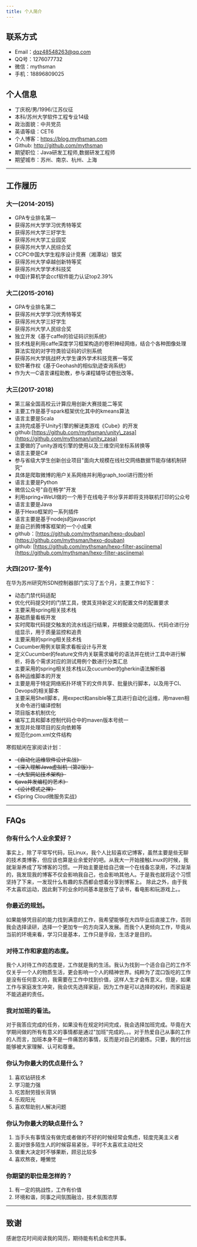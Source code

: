 ```yaml
---
title: 个人简介
---
```


## 联系方式

- Email：dqz48548263@qq.com
- QQ号：1276077732
- 微信：mythsman
- 手机：18896809025

## 个人信息

 - 丁庆祝/男/1996/江苏仪征
 - 本科/苏州大学软件工程专业14级
 - 政治面貌：中共党员
 - 英语等级：CET6
 - 个人博客：https://blog.mythsman.com
 - Github: http://github.com/mythsman
 - 期望职位：Java研发工程师,数据研发工程师
 - 期望城市：苏州、南京、杭州、上海
 
---

## 工作履历

### 大一(2014-2015)
- GPA专业排名第一
 - 获得苏州大学学习优秀特等奖
 - 获得苏州大学三好学生
 - 获得苏州大学工业园奖
 - 获得苏州大学人民综合奖
- CCPC中国大学生程序设计竞赛（湘潭站）银奖
 - 获得苏州大学卓越创新特等奖
 - 获得苏州大学学术科技奖
- 中国计算机学会ccf软件能力认证top2.39%

### 大二(2015-2016)
- GPA专业排名第二
 - 获得苏州大学学习优秀特等奖
 - 获得苏州大学三好学生
 - 获得苏州大学人民综合奖
- 独立开发《基于caffe的验证码识别系统》
 - 技术栈是利用caffe深度学习框架构造的卷积神经网络，结合个各种图像处理算法实现的对字符类验证码的识别系统
 - 获得苏州大学挑战杯大学生课外学术科技竞赛一等奖
- 软件著作权《基于Geohash的相似轨迹查询系统》
- 作为大一C语言课程助教，参与课程辅导试卷批改等。

### 大三(2017-2018)
- 第三届全国高校云计算应用创新大赛技能二等奖
 - 主要工作是基于spark框架优化其中的kmeans算法
 - 语言主要是Scala
- 主持完成基于Unity引擎的解谜类游戏《Cube》的开发
 - github:[https://github.com/mythsman/unity\_zasa](https://github.com/mythsman/unity_zasa)
 - 主要做的了unity游戏引擎的使用以及三维空间坐标系转换等
 - 语言主要是C#
- 参与省级大学生创新创业项目"面向大规模在线社交网络数据节能存储机制研究"
 - 具体是爬取微博的用户关系网络并利用graph\_tool进行图分析
 - 语言主要是Python
- 微信公众号"自在畅学"开发
 - 利用spring+WeUI做的一个用于在线电子书分享并即将支持联机打印的公众号
 - 语言主要是Java
- 基于Hexo框架的一系列插件
 - 语言主要是基于nodejs的javascript
 - 是自己折腾博客框架的一个小成果
 - github：[https://github.com/mythsman/hexo-douban](https://github.com/mythsman/hexo-douban)
 - github: [https://github.com/mythsman/hexo-filter-asciinema](https://github.com/mythsman/hexo-filter-asciinema)

### 大四(2017-至今)
在华为苏州研究所SDN控制器部门实习了五个月，主要工作如下：

- 动态门禁代码适配
 - 优化代码提交时的门禁工具，使其支持新定义的配置文件的配置要求
 - 主要采用spring相关技术栈
- 基础质量看板开发
 - 实时爬取代码提交触发的流水线运行结果，并根据全功能团队、代码仓进行分组显示，用于质量监控和追责
 - 主要采用的spring相关技术栈
- Cucumber用例关联需求看板设计与开发
 - 定义Cucumber的feature文件内关联需求编号的语法并在统计工具中进行解析，将各个需求对应的测试用例个数进行分类汇总
 - 主要采用的spring相关技术栈以及cucumber的gherkin语法解析器
- 各种运维脚本的开发
 - 主要是用于特定网络拓扑环境下的文件共享、批量执行脚本，以及用于CI、Devops的相关脚本
 - 主要采用Shell脚本，用expect和ansible等工具进行自动化运维，用maven相关命令进行编译控制
- 项目版本机制优化
 - 编写工具和脚本控制代码仓中的maven版本号统一
 - 发现并处理项目的反向依赖等
 - 规范化pom.xml文件结构

寒假赋闲在家阅读计划：
 - ~~《自动化运维软件设计实战》~~
 - ~~《深入理解Java虚拟机（第2版）》~~
 - ~~《大型网站技术架构》~~
 - ~~《java并发编程的艺术》~~
 - ~~《设计模式之禅》~~
 - 《Spring Cloud微服务实战》

---

## FAQs

### 你有什么个人业余爱好？
事实上，除了平常写代码，玩Linux，我个人比较喜欢记博客，虽然主要是些无聊的技术类博客，但应该也算是业余爱好的吧。从我大一开始接触Linux的时候，我就渐渐养成了写博客的习惯。一开始主要是给自己做一个在线备忘录用，不过渐渐的，我发现我的博客不仅会影响我自己，也会影响其他人。于是我也就将这个习惯坚持了下来，一发现什么有趣的东西都会想着分享到博客上。
除此之外，由于我不太喜欢运动，因此剩下的业余时间基本是放在了读书，看电影和玩游戏上。。

### 你最近的规划。
如果能够凭目前的能力找到满意的工作，我希望能够在大四毕业后直接工作，否则我会选择读研，选择一个更加专一的方向深入发展。而我个人更倾向工作，毕竟从当前的环境来看，学习只是基本，工作只是手段，生活才是目的。

### 对待工作和家庭的态度。
我个人对待工作的态度是，工作就是我的生活。我认为找到一个适合自己的工作不仅关乎一个人的物质生活，更会影响一个人的精神世界。纯粹为了混口饭吃的工作是没有任何意义的，我需要在工作中找到价值，这样人生才会有意义。但是，如果工作与家庭发生冲突，我会优先选择家庭，因为工作是可以选择的权利，而家庭是不能逃避的责任。

### 我对加班的看法。
对于我答应完成的任务，如果没有在规定时间完成，我会选择加班完成。毕竟在大学期间做的所有有意义的事情都是通过"加班"完成的。。。对于热爱自己从事的工作的人而言，加班本身不是一件痛苦的事情，反而是对自己的磨炼。只要，我的付出能够被大家理解、认可和尊重。

### 你认为你最大的优点是什么？
1. 喜欢钻研技术
2. 学习能力强
3. 吃苦耐劳擅长背锅
4. 乐观阳光
5. 喜欢帮助别人解决问题

### 你认为你最大的缺点是什么？
1. 当手头有事情没有做完或者做的不好的时候经常会焦虑，轻度完美主义者
2. 面对很多陌生人的时候容易紧张，平时不太喜欢主动社交
3. 做重大决定时不够果断，顾忌比较多
4. 喜欢熬夜，睡懒觉

### 你期望的职位是怎样的？
1. 有一定的挑战性，工作有价值
2. 环境和谐，同事之间氛围融洽，技术氛围浓厚

---

## 致谢
感谢您花时间阅读我的简历，期待能有机会和您共事。
